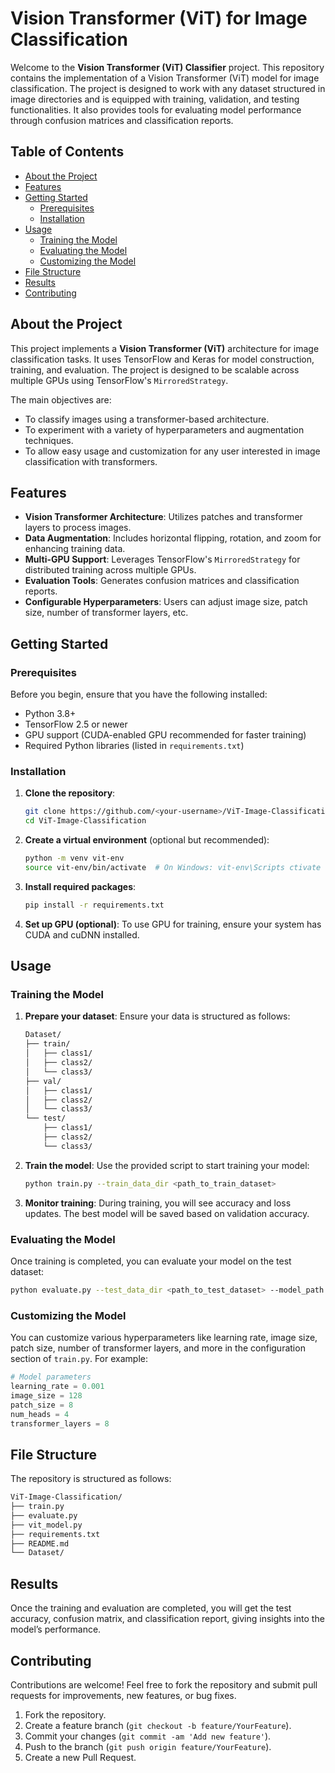
# Vision Transformer (ViT) for Image Classification

Welcome to the **Vision Transformer (ViT) Classifier** project. This repository contains the implementation of a Vision Transformer (ViT) model for image classification. The project is designed to work with any dataset structured in image directories and is equipped with training, validation, and testing functionalities. It also provides tools for evaluating model performance through confusion matrices and classification reports.

## Table of Contents
- [About the Project](#about-the-project)
- [Features](#features)
- [Getting Started](#getting-started)
  - [Prerequisites](#prerequisites)
  - [Installation](#installation)
- [Usage](#usage)
  - [Training the Model](#training-the-model)
  - [Evaluating the Model](#evaluating-the-model)
  - [Customizing the Model](#customizing-the-model)
- [File Structure](#file-structure)
- [Results](#results)
- [Contributing](#contributing)

## About the Project

This project implements a **Vision Transformer (ViT)** architecture for image classification tasks. It uses TensorFlow and Keras for model construction, training, and evaluation. The project is designed to be scalable across multiple GPUs using TensorFlow's `MirroredStrategy`.

The main objectives are:
- To classify images using a transformer-based architecture.
- To experiment with a variety of hyperparameters and augmentation techniques.
- To allow easy usage and customization for any user interested in image classification with transformers.

## Features
- **Vision Transformer Architecture**: Utilizes patches and transformer layers to process images.
- **Data Augmentation**: Includes horizontal flipping, rotation, and zoom for enhancing training data.
- **Multi-GPU Support**: Leverages TensorFlow's `MirroredStrategy` for distributed training across multiple GPUs.
- **Evaluation Tools**: Generates confusion matrices and classification reports.
- **Configurable Hyperparameters**: Users can adjust image size, patch size, number of transformer layers, etc.

## Getting Started

### Prerequisites
Before you begin, ensure that you have the following installed:
- Python 3.8+
- TensorFlow 2.5 or newer
- GPU support (CUDA-enabled GPU recommended for faster training)
- Required Python libraries (listed in `requirements.txt`)

### Installation

1. **Clone the repository**:
    ```bash
    git clone https://github.com/<your-username>/ViT-Image-Classification.git
    cd ViT-Image-Classification
    ```

2. **Create a virtual environment** (optional but recommended):
    ```bash
    python -m venv vit-env
    source vit-env/bin/activate  # On Windows: vit-env\Scripts ctivate
    ```

3. **Install required packages**:
    ```bash
    pip install -r requirements.txt
    ```

4. **Set up GPU (optional)**:
   To use GPU for training, ensure your system has CUDA and cuDNN installed.

## Usage

### Training the Model

1. **Prepare your dataset**:
   Ensure your data is structured as follows:
   ```bash
   Dataset/
   ├── train/
   │   ├── class1/
   │   ├── class2/
   │   └── class3/
   ├── val/
   │   ├── class1/
   │   ├── class2/
   │   └── class3/
   └── test/
       ├── class1/
       ├── class2/
       └── class3/
   ```

2. **Train the model**:
   Use the provided script to start training your model:
   ```bash
   python train.py --train_data_dir <path_to_train_dataset>                    --val_data_dir <path_to_val_dataset>                    --test_data_dir <path_to_test_dataset>                    --epochs 500 --batch_size 256
   ```

3. **Monitor training**:
   During training, you will see accuracy and loss updates. The best model will be saved based on validation accuracy.

### Evaluating the Model

Once training is completed, you can evaluate your model on the test dataset:
```bash
python evaluate.py --test_data_dir <path_to_test_dataset> --model_path <path_to_model_weights>
```

### Customizing the Model

You can customize various hyperparameters like learning rate, image size, patch size, number of transformer layers, and more in the configuration section of `train.py`. For example:
```python
# Model parameters
learning_rate = 0.001
image_size = 128
patch_size = 8
num_heads = 4
transformer_layers = 8
```

## File Structure

The repository is structured as follows:

```bash
ViT-Image-Classification/
├── train.py        
├── evaluate.py      
├── vit_model.py      
├── requirements.txt  
├── README.md         
└── Dataset/          
```

## Results

Once the training and evaluation are completed, you will get the test accuracy, confusion matrix, and classification report, giving insights into the model’s performance.

## Contributing

Contributions are welcome! Feel free to fork the repository and submit pull requests for improvements, new features, or bug fixes.

1. Fork the repository.
2. Create a feature branch (`git checkout -b feature/YourFeature`).
3. Commit your changes (`git commit -am 'Add new feature'`).
4. Push to the branch (`git push origin feature/YourFeature`).
5. Create a new Pull Request.
